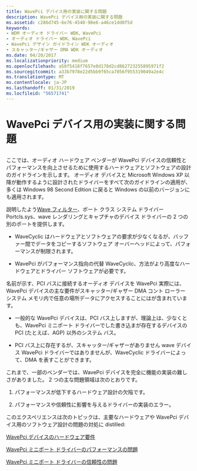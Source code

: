 ```yaml
---
title: WavePci デバイス用の実装に関する問題
description: WavePci デバイス用の実装に関する問題
ms.assetid: c286d745-6e76-4540-98e6-a46ce1dd0f5d
keywords:
- WDM オーディオ ドライバー WDK、WavePci
- オーディオ ドライバー WDK、WavePci
- WavePci デザイン ガイドライン WDK オーディオ
- スキャッター/ギャザー DMA WDK オーディオ
ms.date: 04/20/2017
ms.localizationpriority: medium
ms.openlocfilehash: a50f5418f7657e8d178d2cd862723255895971f2
ms.sourcegitcommit: a33b7978e22d5bb9f65ca7056f955319049a2e4c
ms.translationtype: MT
ms.contentlocale: ja-JP
ms.lasthandoff: 01/31/2019
ms.locfileid: "56571741"
---
```

# <a name="implementation-issues-for-wavepci-devices"></a>WavePci デバイス用の実装に関する問題


## <span id="implementation_issues_for_wavepci_devices"></span><span id="IMPLEMENTATION_ISSUES_FOR_WAVEPCI_DEVICES"></span>


ここでは、オーディオ ハードウェア ベンダーが WavePci デバイスの信頼性とパフォーマンスを向上させるために使用するハードウェアとソフトウェアの設計のガイドラインを示します。 オーディオ デバイスと Microsoft Windows XP 以降が動作するように設計されたドライバーをすべて次のガイドラインの適用が、多くは Windows 98 Second Edition に戻ると Windows の以前のバージョンにも適用されます。

説明したよう[Wave フィルター](wave-filters.md)、ポート クラス システム ドライバー Portcls.sys、wave レンダリングとキャプチャのデバイス ドライバーの 2 つの別のポートを提供します。

-   WaveCyclic はハードウェアとソフトウェアの要求が少なくなるが、バッファー間でデータをコピーするソフトウェア オーバーヘッドによって、パフォーマンスが制限されます。

-   WavePci がパフォーマンス指向の代替 WaveCyclic、方法がより高度なハードウェアとドライバー ソフトウェアが必要です。

名前が示す、PCI バスに接続するオーディオ デバイスを WavePci 実際には、WavePci デバイスの主な要件がスキャッター/ギャザー DMA コント ローラー システム メモリ内で任意の場所データにアクセスすることにはが含まれています。

-   一般的な WavePci デバイスは、PCI バス上しますが、理論上は、少なくとも、WavePci ミニポート ドライバーでした書き込まが存在するデバイスの PCI (たとえば、AGP) 以外のシステム バス。

-   PCI バス上に存在するが、スキャッター/ギャザーがありません wave デバイス WavePci ドライバーではありませんが、WaveCyclic ドライバーによって、DMA を表すことができます。

これまで、一部のベンダーでは、WavePci デバイスを完全に機能の実装の難しさがありました。 2 つの主な問題領域は次のとおりです。

1.  パフォーマンスが低下するハードウェア設計の欠陥です。

2.  パフォーマンスや信頼性に影響を与えるドライバーの実装のエラー。

このエクスペリエンスは次のトピックは、主要なハードウェアや WavePci デバイス用のソフトウェア設計の問題の対処に distilled:

[WavePci デバイスのハードウェア要件](hardware-requirements-for-wavepci-devices.md)

[WavePci ミニポート ドライバーのパフォーマンスの問題](performance-issues-for-a-wavepci-miniport-driver.md)

[WavePci ミニポート ドライバーの信頼性の問題](reliability-issues-for-a-wavepci-miniport-driver.md)

 

 




